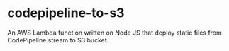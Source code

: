 # codepipeline-to-s3
An AWS Lambda function written on Node JS that deploy static files from CodePipeline stream to S3 bucket.
